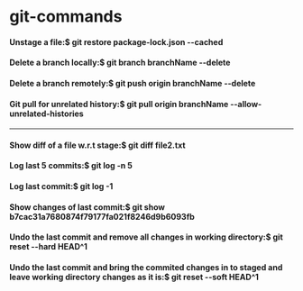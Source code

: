 # git-commands

#### Unstage a file:$ git restore package-lock.json --cached
#### Delete a branch locally:$ git branch branchName --delete
#### Delete a branch remotely:$ git push origin branchName --delete
#### Git pull for unrelated history:$ git pull origin branchName --allow-unrelated-histories

-------------------------------------------------------------------------------------------

#### Show diff of a file w.r.t stage:$ git diff file2.txt

#### Log last 5 commits:$ git log -n 5

#### Log last commit:$ git log -1

#### Show changes of last commit:$ git show b7cac31a7680874f79177fa021f8246d9b6093fb

#### Undo the last commit and remove all changes in working directory:$ git reset --hard HEAD^1

#### Undo the last commit and bring the commited changes in to staged and leave working directory changes as it is:$ git reset --soft HEAD^1
